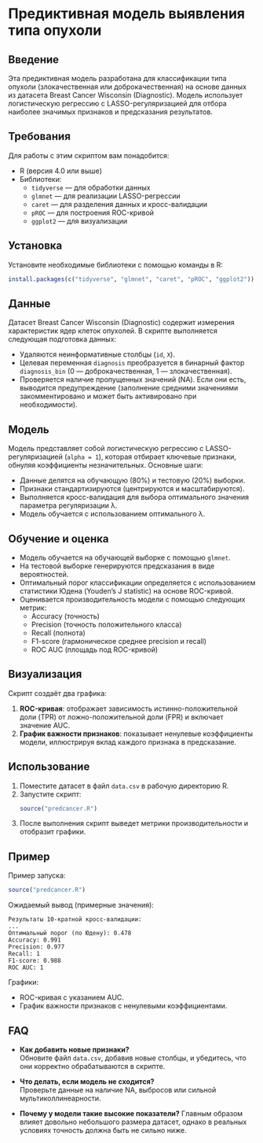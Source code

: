# Предиктивная модель выявления типа опухоли

## Введение

Эта предиктивная модель разработана для классификации типа опухоли (злокачественная или доброкачественная) на основе данных из датасета Breast Cancer Wisconsin (Diagnostic). Модель использует логистическую регрессию с LASSO-регуляризацией для отбора наиболее значимых признаков и предсказания результатов.

## Требования

Для работы с этим скриптом вам понадобится:
- R (версия 4.0 или выше)
- Библиотеки:
  - `tidyverse` — для обработки данных
  - `glmnet` — для реализации LASSO-регрессии
  - `caret` — для разделения данных и кросс-валидации
  - `pROC` — для построения ROC-кривой
  - `ggplot2` — для визуализации

## Установка

Установите необходимые библиотеки с помощью команды в R:
```R
install.packages(c("tidyverse", "glmnet", "caret", "pROC", "ggplot2"))
```

## Данные

Датасет Breast Cancer Wisconsin (Diagnostic) содержит измерения характеристик ядер клеток опухолей. В скрипте выполняется следующая подготовка данных:
- Удаляются неинформативные столбцы (`id`, `X`).
- Целевая переменная `diagnosis` преобразуется в бинарный фактор `diagnosis_bin` (0 — доброкачественная, 1 — злокачественная).
- Проверяется наличие пропущенных значений (NA). Если они есть, выводится предупреждение (заполнение средними значениями закомментировано и может быть активировано при необходимости).

## Модель

Модель представляет собой логистическую регрессию с LASSO-регуляризацией (`alpha = 1`), которая отбирает ключевые признаки, обнуляя коэффициенты незначительных. Основные шаги:
- Данные делятся на обучающую (80%) и тестовую (20%) выборки.
- Признаки стандартизируются (центрируются и масштабируются).
- Выполняется кросс-валидация для выбора оптимального значения параметра регуляризации λ.
- Модель обучается с использованием оптимального λ.

## Обучение и оценка

- Модель обучается на обучающей выборке с помощью `glmnet`.
- На тестовой выборке генерируются предсказания в виде вероятностей.
- Оптимальный порог классификации определяется с использованием статистики Юдена (Youden’s J statistic) на основе ROC-кривой.
- Оценивается производительность модели с помощью следующих метрик:
  - Accuracy (точность)
  - Precision (точность положительного класса)
  - Recall (полнота)
  - F1-score (гармоническое среднее precision и recall)
  - ROC AUC (площадь под ROC-кривой)

## Визуализация

Скрипт создаёт два графика:
1. **ROC-кривая**: отображает зависимость истинно-положительной доли (TPR) от ложно-положительной доли (FPR) и включает значение AUC.
2. **График важности признаков**: показывает ненулевые коэффициенты модели, иллюстрируя вклад каждого признака в предсказание.

## Использование

1. Поместите датасет в файл `data.csv` в рабочую директорию R.
2. Запустите скрипт:
   ```R
   source("predcancer.R")
   ```
3. После выполнения скрипт выведет метрики производительности и отобразит графики.

## Пример

Пример запуска:
```R
source("predcancer.R")
```

Ожидаемый вывод (примерные значения):
```
Результаты 10-кратной кросс-валидации:
...
Оптимальный порог (по Юдену): 0.478
Accuracy: 0.991
Precision: 0.977
Recall: 1
F1-score: 0.988
ROC AUC: 1
```

Графики:
- ROC-кривая с указанием AUC.
- График важности признаков с ненулевыми коэффициентами.


## FAQ

- **Как добавить новые признаки?**  
  Обновите файл `data.csv`, добавив новые столбцы, и убедитесь, что они корректно обрабатываются в скрипте.

- **Что делать, если модель не сходится?**  
  Проверьте данные на наличие NA, выбросов или сильной мультиколлинеарности.

- **Почему у модели такие высокие показатели?**
  Главным образом влияет довольно небольшого размера датасет, однако в реальных условиях точность должна быть не сильно ниже.
